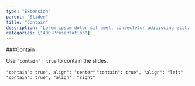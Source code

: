 ```yaml
---
type: "Extension"
parent: "Slider"
title: "Contain"
description: "Lorem ipsum dolor sit amet, consectetur adipiscing elit. Nunc tempus laoreet leo sit amet iaculis."
categories: ["400-Presentation"]
---
```


###Contain

Use `"contain": true` to contain the slides.

`"contain": true", align": "center"` `"contain": true", "align": "left"` `"contain": true", "align": "right"`

<demo>
  <demovanilla src="inline/demo/slider/contain-center">
  </demovanilla>
</demo>

<demo>
  <demovanilla src="inline/demo/slider/contain-left">
  </demovanilla>
</demo>

<demo>
  <demovanilla src="inline/demo/slider/contain-right">
  </demovanilla>
</demo>
